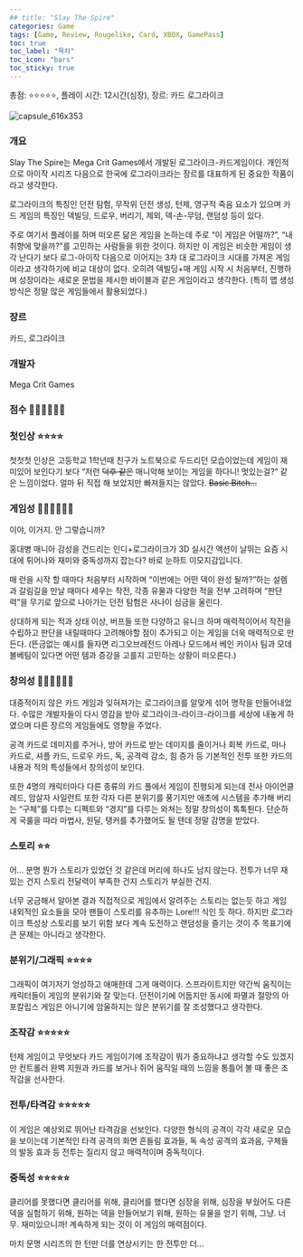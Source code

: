 ```yaml
---
## title: "Slay The Spire"
categories: Game
tags: [Game, Review, Rougelike, Card, XBOX, GamePass]
toc: true
toc_label: "목차"
toc_icon: "bars"
toc_sticky: true
---
```


총점: ⭐⭐⭐⭐⭐, 플레이 시간: 12시간(심장), 장르: 카드 로그라이크

![capsule_616x353](https://github.com/hojun313/hojun313.github.io/assets/41545780/5837558c-6f62-4fe1-aab3-ee60df6257de)

### 개요

Slay The Spire는 Mega Crit Games에서 개발된 로그라이크-카드게임이다. 개인적으로 아이작 시리즈 다음으로 한국에 로그라이크라는 장르를 대표하게 된 중요한 작품이라고 생각한다.

로그라이크의 특징인 던전 탐험, 무작위 던전 생성, 턴제, 영구적 죽음 요소가 있으며 카드 게임의 특징인 덱빌딩, 드로우, 버리기, 제외, 덱-손-무덤, 랜덤성 등이 있다.

주로 여기서 플레이를 하며 떠오른 닮은 게임을 논하는데 주로 “이 게임은 어떨까?”, “내 취향에 맞을까?”를 고민하는 사람들을 위한 것이다. 하지만 이 게임은 비슷한 게임이 생각 난다기 보다 로그-아이작 다음으로 이어지는 3차 대 로그라이크 시대를 가져온 게임이라고 생각하기에 비교 대상이 없다. 오히려 덱빌딩+매 게임 시작 시 처음부터, 진행하며 성장이라는 새로운 문법을 제시한 바이블과 같은 게임이라고 생각한다. (특히 맵 생성 방식은 정말 많은 게임들에서 활용되었다.)

### 장르

카드, 로그라이크

### 개발자

Mega Crit Games

### 점수 💎💎💎💎💎💎

### 첫인상 ⭐⭐⭐⭐

첫첫첫 인상은 고등학교 1학년때 친구가 노트북으로 두드리던 모습이었는데 게임이 재미있어 보인다기 보다 “저런 ~~덕후 같은~~ 매니악해 보이는 게임을 하다니! 멋있는걸?” 같은 느낌이었다. 얼마 뒤 직접 해 보았지만 빠져들지는 않았다. ~~Basic Bitch…~~

### 게임성 💎💎💎💎💎💎

이야, 이거지. 안 그렇습니까?

홍대병 매니아 감성을 건드리는 인디+로그라이크가 3D 실시간 액션이 날뛰는 요즘 시대에 튀어나와 재미와 중독성까지 잡는다? 바로 눈하트 이모지감입니다.

매 런을 시작 할 때마다 처음부터 시작하며 “이번에는 어떤 덱이 완성 될까?”하는 설렘과 갈림길을 만날 때마다 세우는 작전, 각종 유물과 다양한 적을 전부 고려하며 “판단력”을 무기로 앞으로 나아가는 던전 탐험은 사나이 심금을 울린다.

상대하게 되는 적과 상태 이상, 버프들 또한 다양하고 유니크 하며 매력적이어서 작전을 수립하고 판단을 내릴때마다 고려해야할 점이 추가되고 이는 게임을 더욱 매력적으로 만든다. (뜬금없는 예시를 들자면 리그오브레전드 아레나 모드에서 베인 카이사 팀과 모데 볼베팀이 있다면 어떤 템과 증강을 고를지 고민하는 상황이 떠오른다.)

### 창의성 💎💎💎💎💎💎

대중적이지 않은 카드 게임과 잊혀져가는 로그라이크를 알맞게 섞어 명작을 만들어내었다. 수많은 개발자들이 다시 영감을 받아 로그라이크-라이크-라이크를 세상에 내놓게 하였으며 다른 장르의 게임들에도 영향을 주었다.

공격 카드로 데미지를 주거나, 방어 카드로 받는 데미지를 줄이거나 회복 카드로, 마나 카드로, 셔플 카드, 드로우 카드, 독, 공격력 감소, 힘 증가 등 기본적인 전투 또한 카드의 내용과 적의 특성들에서 창의성이 보인다.

또한 4명의 캐릭터마다 다른 종류의 카드 풀에서 게임이 진행되게 되는데 전사 아이언클레드, 암살자 사일런트 또한 각자 다른 분위기를 풍기지만 애초에 시스템을 추가해 버리는 “구체”를 다루는 디펙트와 “경지”를 다루는 와쳐는 정말 창의성이 톡톡튄다. 단순하게 국룰을 따라 마법사, 원딜, 탱커를 추가했어도 될 텐데 정말 감명을 받았다.

### 스토리 ⭐⭐

어… 분명 뭔가 스토리가 있었던 것 같은데 머리에 하나도 남지 않는다. 전투가 너무 재밌는 건지 스토리 전달력이 부족한 건지 스토리가 부실한 건지.

너무 궁금해서 알아본 결과 직접적으로 게임에서 알려주는 스토리는 없는듯 하고 게임 내외적인 요소들을 모아 팬들이 스토리를 유추하는 Lore!!! 식인 듯 하다. 하지만 로그라이크 특성상 스토리를 보기 위함 보다 계속 도전하고 랜덤성을 즐기는 것이 주 목표기에 큰 문제는 아니라고 생각한다.

### 분위기/그래픽 ⭐⭐⭐⭐

그래픽이 여기저기 엉성하고 애매한데 그게 매력이다. 스프라이트지만 약간씩 움직이는 캐릭터들이 게임의 분위기와 잘 맞는다. 던전이기에 어둡지만 동시에 파멸과 절망의 아포칼립스 게임은 아니기에 암울하지는 않은 분위기를 잘 조성했다고 생각한다.

### 조작감 ⭐⭐⭐⭐⭐

턴제 게임이고 무엇보다 카드 게임이기에 조작감이 뭐가 중요하냐고 생각할 수도 있겠지만 컨트롤러 완벽 지원과 카드를 보거나 쥐어 움직일 때의 느낌을 통틀어 볼 때 좋은 조작감을 선사한다.

### 전투/타격감 ⭐⭐⭐⭐⭐

이 게임은 예상외로 뛰어난 타격감을 선보인다. 다양한 형식의 공격이 각각 새로운 모습을 보이는데 기본적인 타격 공격의 화면 흔들림 효과들, 독 속성 공격의 효과음, 구체들의 발동 효과 등 전투는 질리지 않고 매력적이며 중독적이다.

### 중독성 ⭐⭐⭐⭐⭐

클리어를 못했다면 클리어를 위해, 클리어를 했다면 심장을 위해, 심장을 부쉈어도 다른 덱을 실험하기 위해, 원하는 덱을 만들어보기 위해, 원하는 유물을 얻기 위해, 그냥. 너무. 재미있으니까! 계속하게 되는 것이 이 게임의 매력점이다.

마치 문명 시리즈의 한 턴만 더를 연상시키는 한 전투만 더…
